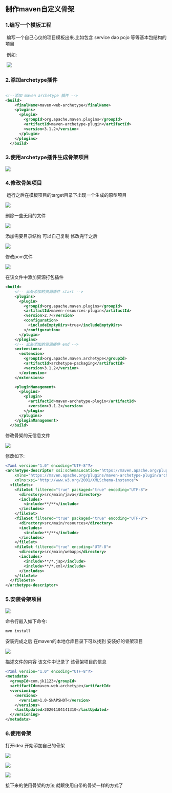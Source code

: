 ## 制作maven自定义骨架

### 1.编写一个模板工程

​	编写一个自己心仪的项目模板出来.比如包含 service dao pojo 等等基本包结构的项目

​	例如:

​		![](https://github.com/huyoufu/maven-corner/tree/master/maven-web-archetype/img/1.png)

### 2.添加archetype插件

```xml
  
<!--添加 maven archetype 插件 -->
<build>
    <finalName>maven-web-archetype</finalName>
    <plugins>
      <plugin>
        <groupId>org.apache.maven.plugins</groupId>
        <artifactId>maven-archetype-plugin</artifactId>
        <version>3.1.2</version>
      </plugin>
    </plugins>
  </build>
```

### 3.使用archetype插件生成骨架项目

![](https://github.com/huyoufu/maven-corner/tree/master/maven-web-archetype/img/2.png)

### 4.修改骨架项目

​	运行之后在模板项目的target目录下出现一个生成的原型项目

![](https://github.com/huyoufu/maven-corner/tree/master/maven-web-archetype/img/3.png)

删除一些无用的文件

![](https://github.com/huyoufu/maven-corner/tree/master/maven-web-archetype/img/4.png)

添加需要目录结构 可以自己复制 修改完毕之后

![](https://github.com/huyoufu/maven-corner/tree/master/maven-web-archetype/img/5.png)



修改pom文件

![](https://github.com/huyoufu/maven-corner/tree/master/maven-web-archetype/img/6.png)

在该文件中添加资源打包插件

```xml
<build>
  	<!-- 此处添加的资源插件 start -->
    <plugins>
      <plugin>
        <groupId>org.apache.maven.plugins</groupId>
        <artifactId>maven-resources-plugin</artifactId>
        <version>2.7</version>
        <configuration>
          <includeEmptyDirs>true</includeEmptyDirs>
        </configuration>
      </plugin>
    </plugins>
  	<!-- 此处添加的资源插件 end -->
    <extensions>
      <extension>
        <groupId>org.apache.maven.archetype</groupId>
        <artifactId>archetype-packaging</artifactId>
        <version>3.1.2</version>
      </extension>
    </extensions>

    <pluginManagement>
      <plugins>
        <plugin>
          <artifactId>maven-archetype-plugin</artifactId>
          <version>3.1.2</version>
        </plugin>
      </plugins>
    </pluginManagement>
  </build>
```

修改骨架的元信息文件 

![](https://github.com/huyoufu/maven-corner/tree/master/maven-web-archetype/img/7.png)

修改如下:

```xml
<?xml version="1.0" encoding="UTF-8"?>
<archetype-descriptor xsi:schemaLocation="https://maven.apache.org/plugins/maven-archetype-plugin/archetype-descriptor/1.1.0 http://maven.apache.org/xsd/archetype-descriptor-1.1.0.xsd" name="maven-web-archetype"
    xmlns="https://maven.apache.org/plugins/maven-archetype-plugin/archetype-descriptor/1.1.0"
    xmlns:xsi="http://www.w3.org/2001/XMLSchema-instance">
  <fileSets>
    <fileSet filtered="true" packaged="true" encoding="UTF-8">
      <directory>src/main/java</directory>
      <includes>
        <include>**/**</include>
      </includes>
    </fileSet>
    <fileSet filtered="true" packaged="true" encoding="UTF-8">
      <directory>src/main/resources</directory>
      <includes>
        <include>**/**</include>
      </includes>
    </fileSet>
    <fileSet filtered="true" encoding="UTF-8">
      <directory>src/main/webapp</directory>
      <includes>
        <include>**/*.jsp</include>
        <include>**/*.xml</include>
      </includes>
    </fileSet>
  </fileSets>
</archetype-descriptor>

```

### 5.安装骨架项目

![](https://github.com/huyoufu/maven-corner/tree/master/maven-web-archetype/img/8.png)

命令行敲入如下命令:

```sh
mvn install
```

安装完成之后 在maven的本地仓库目录下可以找到 安装好的骨架项目

![](https://github.com/huyoufu/maven-corner/tree/master/maven-web-archetype/img/9.png)

描述文件的内容 该文件中记录了 该骨架项目的信息

```xml
<?xml version="1.0" encoding="UTF-8"?>
<metadata>
  <groupId>com.jk1123</groupId>
  <artifactId>maven-web-archetype</artifactId>
  <versioning>
    <versions>
      <version>1.0-SNAPSHOT</version>
    </versions>
    <lastUpdated>20201104141310</lastUpdated>
  </versioning>
</metadata>
```



### 6.使用骨架

打开idea 开始添加自己的骨架

![](https://github.com/huyoufu/maven-corner/tree/master/maven-web-archetype/img/10.png)

![](https://github.com/huyoufu/maven-corner/tree/master/maven-web-archetype/img/11.png)

![](https://github.com/huyoufu/maven-corner/tree/master/maven-web-archetype/img/12.png)

接下来的使用骨架的方法 就跟使用自带的骨架一样的方式了